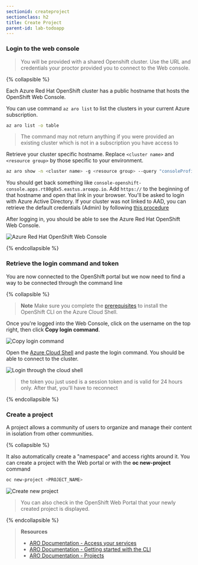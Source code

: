 ```yaml
---
sectionid: createproject
sectionclass: h2
title: Create Project
parent-id: lab-todoapp
---
```


### Login to the web console

> You will be provided with a shared Openshift cluster. Use the URL and credentials your proctor provided you to connect to the Web console.

{% collapsible %}

Each Azure Red Hat OpenShift cluster has a public hostname that hosts the OpenShift Web Console.

You can use command `az aro list` to list the clusters in your current Azure subscription.

```sh
az aro list -o table
```

> The command may not return anything if you were provided an existing cluster which is not in a subscription you have access to

Retrieve your cluster specific hostname. Replace `<cluster name>` and `<resource group>` by those specific to your environment.

```sh
az aro show -n <cluster name> -g <resource group> --query "consoleProfile" -o tsv
```

You should get back something like `console-openshift-console.apps.rt80g8x5.eastus.aroapp.io`. Add `https://` to the beginning of that hostname and open that link in your browser. You'll be asked to login with Azure Active Directory. If your cluster was not linked to AAD, you can retrieve the default credentials (Admin) by following [this procedure](https://docs.microsoft.com/en-us/azure/openshift/tutorial-connect-cluster)

After logging in, you should be able to see the Azure Red Hat OpenShift Web Console.

![Azure Red Hat OpenShift Web Console](media/lab1/openshift-webconsole.png)

{% endcollapsible %}

### Retrieve the login command and token

You are now connected to the OpenShift portal but we now need to find a way to be connected through the command line

{% collapsible %}

> **Note** Make sure you complete the [prerequisites](#prereq) to install the OpenShift CLI on the Azure Cloud Shell.

Once you're logged into the Web Console, click on the username on the top right, then click **Copy login command**.

![Copy login command](media/lab1/login-command.png)


Open the [Azure Cloud Shell](https://shell.azure.com) and paste the login command. You should be able to connect to the cluster.

![Login through the cloud shell](media/lab1/oc-login-cloudshell.png)

> the token you just used is a session token and is valid for 24 hours only. After that, you'll have to reconnect

{% endcollapsible %}

### Create a project

A project allows a community of users to organize and manage their content in isolation from other communities.

{% collapsible %}

It also automatically create a "namespace" and access rights around it. You can create a project with the Web portal or with the **oc new-project** command

```sh
oc new-project <PROJECT_NAME>
```

![Create new project](media/lab1/oc-newproject.png)

> You can also check in the OpenShift Web Portal that your newly created project is displayed.

{% endcollapsible %}

> **Resources**
> * [ARO Documentation - Access your services](https://docs.openshift.com/aro/getting_started/access_your_services.html)
> * [ARO Documentation - Getting started with the CLI](https://docs.openshift.com/aro/cli_reference/get_started_cli.html)
> * [ARO Documentation - Projects](https://docs.openshift.com/aro/dev_guide/projects.html)
